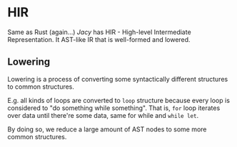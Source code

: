 # HIR

Same as Rust (again...) _Jacy_ has HIR - High-level Intermediate Representation. It AST-like IR that is well-formed and
lowered.

## Lowering

Lowering is a process of converting some syntactically different structures to common structures.

E.g. all kinds of loops are converted to `loop` structure because every loop is considered to "do something while
something". That is, `for` loop iterates over data until there're some data, same for while and `while let`.

By doing so, we reduce a large amount of AST nodes to some more common structures.
